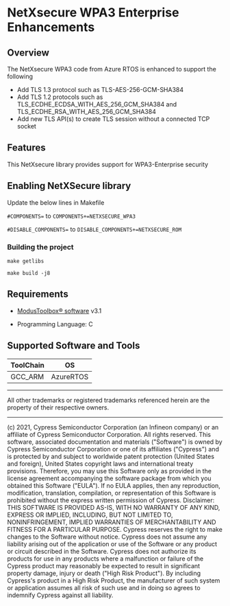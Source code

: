# NetXsecure WPA3 Enterprise Enhancements

## Overview

The NetXsecure WPA3 code from Azure RTOS is enhanced to support the following

- Add TLS 1.3 protocol such as TLS-AES-256-GCM-SHA384
- Add TLS 1.2 protocols such as TLS_ECDHE_ECDSA_WITH_AES_256_GCM_SHA384 and TLS_ECDHE_RSA_WITH_AES_256_GCM_SHA384
- Add new TLS API(s) to create TLS session without a connected TCP socket

## Features

This NetXsecure library provides support for WPA3-Enterprise security

## Enabling NetXSecure library
Update the below lines in Makefile

`#COMPONENTS=` 
to
`COMPONENTS+=NETXSECURE_WPA3`

`#DISABLE_COMPONENTS=`
to
`DISABLE_COMPONENTS+=NETXSECURE_ROM`

### Building the project
`make getlibs`

`make build -j8`

## Requirements

- [ModusToolbox® software](https://www.infineon.com/cms/en/design-support/tools/sdk/modustoolbox-software) v3.1

- Programming Language: C

## Supported Software and Tools
ToolChain | OS
----------|-----------------------
GCC_ARM   | AzureRTOS
----------------------------------

All other trademarks or registered trademarks referenced herein are the property of their respective owners.

-------------------------------------------------------------------------------

(c) 2021, Cypress Semiconductor Corporation (an Infineon company) or an affiliate of Cypress Semiconductor Corporation.  All rights reserved.
This software, associated documentation and materials ("Software") is owned by Cypress Semiconductor Corporation or one of its affiliates ("Cypress") and is protected by and subject to worldwide patent protection (United States and foreign), United States copyright laws and international treaty provisions. Therefore, you may use this Software only as provided in the license agreement accompanying the software package from which you obtained this Software ("EULA"). If no EULA applies, then any reproduction, modification, translation, compilation, or representation of this Software is prohibited without the express written permission of Cypress.
Disclaimer: THIS SOFTWARE IS PROVIDED AS-IS, WITH NO WARRANTY OF ANY KIND, EXPRESS OR IMPLIED, INCLUDING, BUT NOT LIMITED TO, NONINFRINGEMENT, IMPLIED WARRANTIES OF MERCHANTABILITY AND FITNESS FOR A PARTICULAR PURPOSE. Cypress reserves the right to make changes to the Software without notice. Cypress does not assume any liability arising out of the application or use of the Software or any product or circuit described in the Software. Cypress does not authorize its products for use in any products where a malfunction or failure of the Cypress product may reasonably be expected to result in significant property damage, injury or death ("High Risk Product"). By including Cypress's product in a High Risk Product, the manufacturer of such system or application assumes all risk of such use and in doing so agrees to indemnify Cypress against all liability.